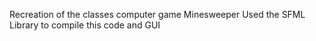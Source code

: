 Recreation of the classes computer game Minesweeper
Used the SFML Library to compile this code and GUI
